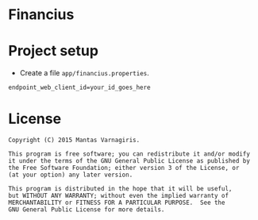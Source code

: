 # Financius
# Project setup
- Create a file `app/financius.properties`.

```
endpoint_web_client_id=your_id_goes_here
```

# License
```
Copyright (C) 2015 Mantas Varnagiris.
 
This program is free software; you can redistribute it and/or modify
it under the terms of the GNU General Public License as published by
the Free Software Foundation; either version 3 of the License, or
(at your option) any later version.

This program is distributed in the hope that it will be useful,
but WITHOUT ANY WARRANTY; without even the implied warranty of
MERCHANTABILITY or FITNESS FOR A PARTICULAR PURPOSE.  See the
GNU General Public License for more details.
```
